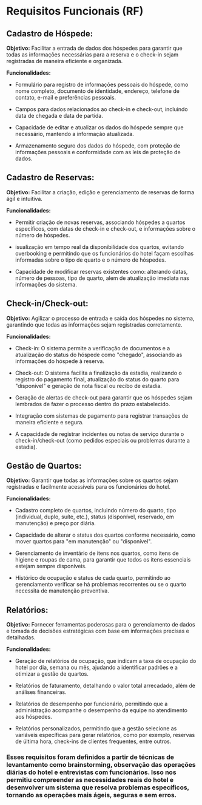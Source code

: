 # Requisitos Funcionais (RF)


## Cadastro de Hóspede:

**Objetivo:** Facilitar a entrada de dados dos hóspedes para garantir que todas as informações necessárias para a reserva e o check-in sejam registradas de maneira eficiente e organizada.

**Funcionalidades:**

- Formulário para registro de informações pessoais do hóspede, como nome completo, documento de identidade, endereço, telefone de contato, e-mail e preferências pessoais.

- Campos para dados relacionados ao check-in e check-out, incluindo data de chegada e data de partida.

- Capacidade de editar e atualizar os dados do hóspede sempre que necessário, mantendo a informação atualizada.

- Armazenamento seguro dos dados do hóspede, com proteção de informações pessoais e conformidade com as leis de proteção de dados.



## Cadastro de Reservas:

**Objetivo:** Facilitar a criação, edição e gerenciamento de reservas de forma ágil e intuitiva.

**Funcionalidades:**

- Permitir criação de novas reservas, associando hóspedes a quartos específicos, com datas de check-in e check-out, e informações sobre o número de hóspedes.

- isualização em tempo real da disponibilidade dos quartos, evitando overbooking e permitindo que os funcionários do hotel façam escolhas informadas sobre o tipo de quarto e o número de hóspedes.

- Capacidade de modificar reservas existentes como: alterando datas, número de pessoas, tipo de quarto, alem de atualização imediata nas informações do sistema.



## Check-in/Check-out:

**Objetivo:** Agilizar o processo de entrada e saída dos hóspedes no sistema, garantindo que todas as informações sejam registradas corretamente.

**Funcionalidades:**

- Check-in: O sistema permite a verificação de documentos e a atualização do status do hóspede como "chegado", associando as informações do hóspede à reserva.

- Check-out: O sistema facilita a finalização da estadia, realizando o registro do pagamento final, atualização do status do quarto para "disponível" e geração de nota fiscal ou recibo de estadia.

- Geração de alertas de check-out para garantir que os hóspedes sejam lembrados de fazer o processo dentro do prazo estabelecido.

- Integração com sistemas de pagamento para registrar transações de maneira eficiente e segura.

- A capacidade de registrar incidentes ou notas de serviço durante o check-in/check-out (como pedidos especiais ou problemas durante a estadia).



## Gestão de Quartos:

**Objetivo:** Garantir que todas as informações sobre os quartos sejam registradas e facilmente acessíveis para os funcionários do hotel.

**Funcionalidades:**

- Cadastro completo de quartos, incluindo número do quarto, tipo (individual, duplo, suíte, etc.), status (disponível, reservado, em manutenção) e preço por diária.

- Capacidade de alterar o status dos quartos conforme necessário, como mover quartos para "em manutenção" ou "disponível".

- Gerenciamento de inventário de itens nos quartos, como itens de higiene e roupas de cama, para garantir que todos os itens essenciais estejam sempre disponíveis.

- Histórico de ocupação e status de cada quarto, permitindo ao gerenciamento verificar se há problemas recorrentes ou se o quarto necessita de manutenção preventiva.



## Relatórios:

**Objetivo:** Fornecer ferramentas poderosas para o gerenciamento de dados e tomada de decisões estratégicas com base em informações precisas e detalhadas.

**Funcionalidades:**

- Geração de relatórios de ocupação, que indicam a taxa de ocupação do hotel por dia, semana ou mês, ajudando a identificar padrões e a otimizar a gestão de quartos.

- Relatórios de faturamento, detalhando o valor total arrecadado, além de análises financeiras.

- Relatórios de desempenho por funcionário, permitindo que a administração acompanhe o desempenho da equipe no atendimento aos hóspedes.

- Relatórios personalizados, permitindo que a gestão selecione as variáveis específicas para gerar relatórios, como por exemplo, reservas de última hora, check-ins de clientes frequentes, entre outros.


### Esses requisitos foram definidos a partir de técnicas de levantamento como brainstorming, observação das operações diárias do hotel e entrevistas com funcionários. Isso nos permitiu compreender as necessidades reais do hotel e desenvolver um sistema que resolva problemas específicos, tornando as operações mais ágeis, seguras e sem erros.
